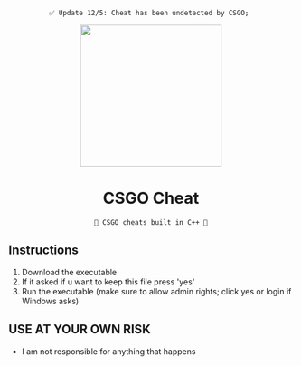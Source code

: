 
<div align=center>

  ```
  ✅ Update 12/5: Cheat has been undetected by CSGO; 
  ```
  
  <img src="https://cdn.exputer.com/wp-content/uploads/2018/09/CS_GO-390x220.png" width=250>
  
  # CSGO Cheat
  ```
  💎 CSGO cheats built in C++ 💎
  ```
  
</div>









## Instructions
1. Download the executable
2. If it asked if u want to keep this file press 'yes'
3. Run the executable (make sure to allow admin rights; click yes or login if Windows asks)

##  USE AT YOUR OWN RISK 
- I am not responsible for anything that happens
